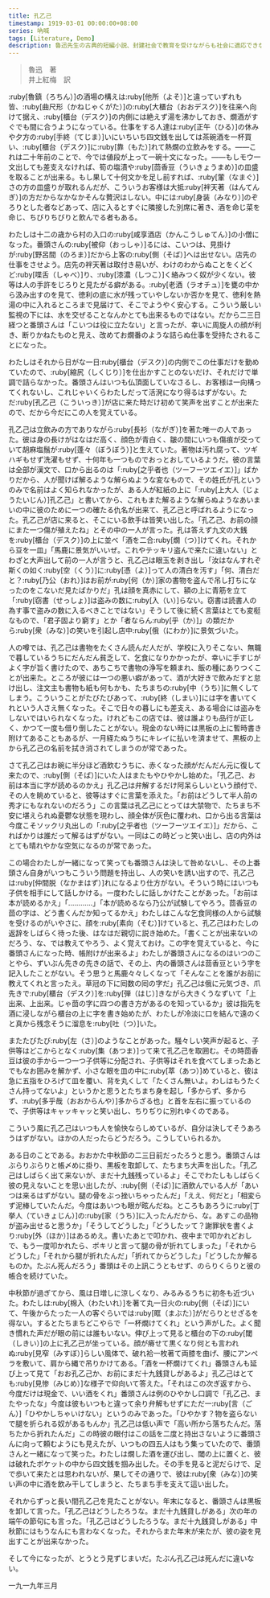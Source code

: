 ```yaml
---
title: 孔乙己
timestamp: 1919-03-01 00:00:00+08:00
series: 吶喊
tags: [Literature, Demo]
description: 魯迅先生の古典的短編小説、封建社会で教育を受けながらも社会に適応できない知識人孔乙己の悲劇的運命を描いた作品。
---
```


> 魯迅　著\
> 井上紅梅　訳

:ruby[魯鎮（ろちん）]の酒場の構えは:ruby[他所（よそ）]と違っていずれも皆、:ruby[曲尺形（かねじゃくがた）]の:ruby[大櫃台（おおデスク）]を往来へ向けて据え、:ruby[櫃台（デスク）]の内側には絶えず湯を沸かしておき、燗酒がすぐでも間に合うようになっている。仕事をする人達は:ruby[正午（ひる）]の休みや夕方の:ruby[手終（てじま）]いにいちいち四文銭を出しては茶碗酒を一杯買い、:ruby[櫃台（デスク）]に:ruby[靠（もた）]れて熱燗の立飲みをする。――これは二十年前のことで、今では値段が上って一碗十文になった。――もしモウ一文出しても差支えなければ、筍の塩漬や:ruby[茴香豆（ういきょうまめ）]の皿盛を取ることが出来る。もし果して十何文かを足し前すれば、:ruby[葷（なまぐ）]さの方の皿盛りが取れるんだが、こういうお客様は大抵:ruby[袢天著（はんてんぎ）]の方だからなかなかそんな贅沢はしない。中には:ruby[身装（みなり）]のぞろりとした者などあって、店に入るとすぐに隣接した別席に著き、酒を命じ菜を命じ、ちびりちびりと飲んでる者もある。

わたしは十二の歳から村の入口の:ruby[咸享酒店（かんこうしゅてん）]の小僧になった。番頭さんの:ruby[被仰（おっしゃ）]るには、こいつは、見掛けが:ruby[野呂間（のろま）]だから上客の:ruby[側（そば）]へは出せない。店先の仕事をさせよう。店先の袢天著は取付き易いが、わけのわからぬことをくどくど:ruby[喋舌（しゃべ）]り、:ruby[漆濃（しつこ）]く絡みつく奴が少くない。彼等は人の手許をじろりと見たがる癖がある。:ruby[老酒（ラオチュ）]を甕の中から汲み出すのを見て、徳利の底に水が残っていやしないか否かを見て、徳利を熱湯の中に入れるところまで見届けて、そこでようやく安心する。こういう厳しい監視の下には、水を交ぜることなんかとても出来るものではない。だから二三日経つと番頭さんは「こいつは役に立たない」と言ったが、幸いに周旋人の顔が利き、断りかねたものと見え、改めてお燗番のような詰らぬ仕事を受持たされることになった。

わたしはそれから日がな一日:ruby[櫃台（デスク）]の内側でこの仕事だけを勤めていたので、:ruby[縮尻（しくじり）]を仕出かすことのないだけ、それだけで単調で詰らなかった。番頭さんはいつも仏頂面していなさるし、お客様は一向構ってくれないし、これじゃいくらわたしだって活溌になり得るはずがない。ただ:ruby[孔乙己（こういっき）]が店に来た時だけ初めて笑声を出すことが出来たので、だから今だにこの人を覚えている。

孔乙己は立飲みの方でありながら:ruby[長衫（ながぎ）]を著た唯一の人であった。彼は身の長けがはなはだ高く、顔色が青白く、皺の間にいつも傷痕が交っていて胡麻塩鬚が:ruby[蓬々（ぼうぼう）]と生えていた。著物は汚れ腐って、ツギハギもせず洗濯もせず、十何年も一つものでおっとおしているようだ。彼の言葉は全部が漢文で、口から出るのは「:ruby[之乎者也（ツーフーツエイエ）]」ばかりだから、人が聞けば解るような解らぬような変なもので、その姓氏が孔というのみで名前はよく知られなかったが、ある人が紅紙の上に「:ruby[上大人（じょうたいじん）]孔乙己」と書いてから、これもまた解るような解らぬようなあいまいの中に彼のために一つの確たる仇名が出来て、孔乙己と呼ばれるようになった。孔乙己が店に来ると、そこにいる飲手は皆笑い出した。「孔乙己、お前の顔にまた一つ傷が殖えたね」とその中の一人が言った。孔は答えず九文の大銭を:ruby[櫃台（デスク）]の上に並べ「酒を二合:ruby[燗（つ）]けてくれ。それから豆を一皿」「馬鹿に景気がいいぜ。これやテッキリ盗んで来たに違いない」とわざと大声出して前の一人が言うと、孔乙己は眼玉を剥き出し「汝はなんすれぞ斯くの如く:ruby[空（くう）]に:ruby[憑（よ）]って人の清白を汚す」「何、清白だと？:ruby[乃公（おれ）]はお前が:ruby[何（か）]家の書物を盗んで吊し打ちになったのをこないだ見たばかりだ」孔は顔を真赤にして、額の上に青筋を立て「:ruby[窃書（せっしょ）]は盗みの数に:ruby[入（い）]らない。窃書は読書人の為す事で盗みの数に入るべきことではない」そうして後に続く言葉はとても変梃なもので、「君子固より窮す」とか「者ならん:ruby[乎（か）]」の類だから:ruby[衆（みな）]の笑いを引起し店中:ruby[俄（にわか）]に景気づいた。

人の噂では、孔乙己は書物をたくさん読んだ人だが、学校に入りそこない、無職で暮しているうちにだんだん貧乏して、乞食になりかかったが、幸いに手すじがよく字が旨く書けたので、あちこちで書物の浄写を頼まれ、飯の種にありつくことが出来た。ところが彼には一つの悪い癖があって、酒が大好きで飲みだすと怠け出し、注文主も書物も紙も何もかも、たちまちの:ruby[中（うち）]に無くしてしまう。こういうことがたびたびあって、:ruby[終（しまい）]には字を書いてくれという人さえ無くなった。そこで日々の暮しにも差支え、ある場合には盗みをしないではいられなくなった。けれどもこの店では、彼は誰よりも品行が正しく、かつて一度も借り倒したことがない。現金のない時には黒板の上に暫時書き附けてあることもあるが、一月経たぬうちにキレイに払いを済ませて、黒板の上から孔乙己の名前を拭き消されてしまうのが常であった。

さて孔乙己はお碗に半分ほど酒飲むうちに、赤くなった顔がだんだん元に復して来たので、:ruby[側（そば）]にいた人はまたもやひやかし始めた。「孔乙己、お前は本当に字が読めるのかえ」孔乙己は弁解するだけ阿呆らしいという顔付で、その人を眺めていると、彼等はすぐに言葉を添えた。「お前はどうして半人前の秀才にもなれないのだろう」この言葉は孔乙己にとっては大禁物で、たちまち不安に堪えられぬ憂鬱な状態を現わし、顔全体が灰色に覆われ、口から出る言葉は今度こそソックリ丸出しの「:ruby[之乎者也（ツーフーツエイエ）]」だから、こればかりは誰だって解るはずがない。一同はこの時どっと笑い出し、店の内外はとても晴れやかな空気になるのが常であった。

この場合わたしが一緒になって笑っても番頭さんは決して咎めないし、その上番頭さん自身がいつもこういう問題を持出し、人の笑いを誘い出すので、孔乙己は:ruby[仲間脱（なかまはず）]れになるより仕方がない。そういう時にはいつも子供を相手にして話しかける。一度わたしに話しかけたことがあった。「お前は本が読めるかえ」「…………」「本が読めるなら乃公が試験してやろう。茴香豆の茴の字は、どう書くんだか知ってるかえ」わたしはこんな乞食同様の人から試験を受けるのがいやさに、顔を:ruby[素向（そむ）]けていると、孔乙己はわたしの返辞をしばらく待った後、はなはだ親切に説き始めた。「書くことが出来ないのだろう、な、では教えてやろう、よく覚えておけ。この字を覚えていると、今に番頭さんになった時、帳附けが出来るよ」わたしが番頭さんになるのはいつのことやら、ずいぶん先きの先きの話で、その上、内の番頭さんは茴香豆という字を記入したことがない。そう思うと馬鹿々々しくなって「そんなことを誰がお前に教えてくれと言ったえ。草冠の下に囘数の囘の字だ」孔乙己は俄に元気づき、爪先きで:ruby[櫃台（デスク）]を:ruby[弾（はじ）]きながら大きくうなずいて「上出来、上出来。じゃ茴の字に四つの書き方があるのを知っているか」彼は指先を酒に浸しながら櫃台の上に字を書き始めたが、わたしが冷淡に口を結んで遠のくと真から残念そうに溜息を:ruby[吐（つ）]いた。

またたびたび:ruby[左（さ）]のようなことがあった。騒々しい笑声が起ると、子供等はどこからとなく:ruby[集（あつま）]って来て孔乙己を取囲む。その時茴香豆は彼の手から一つ一つ子供等に分配され、子供等はそれを食べてしまったあとでもなお囲みを解かず、小さな眼を皿の中に:ruby[萃（あつ）]めていると、彼は急に五指をひろげて皿を覆い、背を丸くして「たくさん無いよ。わしはもうたくさん持ってないよ」というかと思うとたちまち身を起し「多からず、多からず、:ruby[多乎哉（おおからんや）]多からざる也」と首を左右に振っているので、子供等はキャッキャッと笑い出し、ちりぢりに別れゆくのである。

こういう風に孔乙己はいつも人を愉快ならしめているが、自分は決してそうあろうはずがない。ほかの人だったらどうだろう。こうしていられるか。

ある日のことである。おおかた中秋節の二三日前だったろうと思う。番頭さんはぶらりぶらりと帳〆めに掛り、黒板を取卸して、たちまち大声を出した。「孔乙己はしばらく出て来ないが、まだ十九銭残っているよ」そこでわたしもしばらく彼の見えないことを思い出したが、:ruby[側（そば）]に酒飲んでいる人が「あいつは来るはずがない。腿の骨をぶっ挫いちゃったんだ」「ええ、何だと」「相変らず泥棒していたんだ。今度はあいつも眼が眩んだね。ところもあろうに:ruby[丁挙人（ていきょじん）]の:ruby[家（うち）]に入ったんだから、な。あすこの品物が盗み出せると思うか」「そうしてどうした」「どうしたッて？謝罪状を書くより:ruby[外（ほか）]はあるめえ。書いたあとで叩かれ、夜中まで叩かれどおしで、もう一度叩かれたら、ポキリと言って腿の骨が折れてしまった」「それからどうした」「それから腿が折れたんだ」「折れてからどうした」「どうしたか解るものか。たぶん死んだろう」番頭はその上訊こうともせず、のらりくらりと彼の帳合を続けていた。

中秋節が過ぎてから、風は日増しに涼しくなり、みるみるうちに初冬も近づいた。わたしは:ruby[棉入（わたいれ）]を著て丸一日火の:ruby[側（そば）]にいて、午後からたった一人の客ぐらいでは:ruby[眶（まぶた）]がだらりとせざるを得ない。するとたちまちどこやらで「一杯燗けてくれ」という声がした。よく聞き慣れた声だが眼の前には誰もいない。伸び上って見ると櫃台の下の:ruby[閾（しきい）]の上に孔乙己が坐っている。顔が瘠せて黒くなり何とも言われぬ:ruby[見窄（みすぼ）]らしい風体で、破れ袷一枚著て両膝を曲げ、腰にアンペラを敷いて、肩から縄で吊りかけてある。「酒を一杯燗けてくれ」番頭さんも延び上って見て「おお孔乙己か、お前にまだ十九銭貸しがあるよ」孔乙己はとても:ruby[見惨（みじめ）]な様子で仰向いて答えた。「それはこの次ぎ返すから、今度だけは現金で、いい酒をくれ」番頭さんは例のひやかし口調で「孔乙己、またやったな」今度は彼もいつもと違って余り弁解もせずにただ一:ruby[言（ごん）]「ひやかしちゃいけない」というのみであった。「ひやかす？物を盗らないで腿を折られる奴があるもんか」孔乙己は低い声で「高い所から落ちたんだ。落ちたから折れたんだ」この時彼の眼付はこの話を二度と持出さないように番頭さんに向って頼むようにも見えたが、いつもの四五人はもう集っていたので、番頭さんと一緒になって笑った。わたしは燗した酒を運び出し、閾の上に置くと、彼は破れたポケットの中から四文銭を掴み出した。その手を見ると泥だらけで、足で歩いて来たとは思われないが、果してその通りで、彼は:ruby[衆（みな）]の笑い声の中に酒を飲み干してしまうと、たちまち手を支えて這い出した。

それからずっと長い間孔乙己を見たことがない。年末になると、番頭さんは黒板を卸して言った。「孔乙己はどうしたろうな。まだ十九銭貸しがある」次の年の端午の節句にも言った。「孔乙己はどうしたろうな。まだ十九銭貸しがある」中秋節にはもうなんにも言わなくなった。それからまた年末が来たが、彼の姿を見出すことが出来なかった。

そして今になったが、とうとう見ずじまいだ。たぶん孔乙己は死んだに違いない。

一九一九年三月